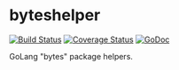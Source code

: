 # byteshelper
[![Build Status](https://travis-ci.org/apaxa-io/byteshelper.svg?branch=master)](https://travis-ci.org/apaxa-io/byteshelper) [![Coverage Status](https://coveralls.io/repos/github/apaxa-io/byteshelper/badge.svg?branch=master)](https://coveralls.io/github/apaxa-io/byteshelper?branch=master) [![GoDoc](https://godoc.org/github.com/apaxa-io/byteshelper?status.svg)](https://godoc.org/github.com/apaxa-io/byteshelper)


GoLang "bytes" package helpers.
